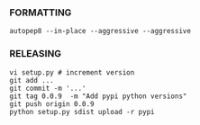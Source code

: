 ### FORMATTING

```
autopep8 --in-place --aggressive --aggressive
```

### RELEASING

```
vi setup.py # increment version
git add ...
git commit -m '...'
git tag 0.0.9  -m "Add pypi python versions"
git push origin 0.0.9 
python setup.py sdist upload -r pypi
```
